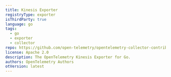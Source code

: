 ```yaml
---
title: Kinesis Exporter
registryType: exporter
isThirdParty: true
language: go
tags:
  - go
  - exporter
  - collector
repo: https://github.com/open-telemetry/opentelemetry-collector-contrib/tree/master/exporter/kinesisexporter
license: Apache 2.0
description: The OpenTelemetry Kinesis Exporter for Go.
authors: OpenTelemetry Authors
otVersion: latest
---
```

